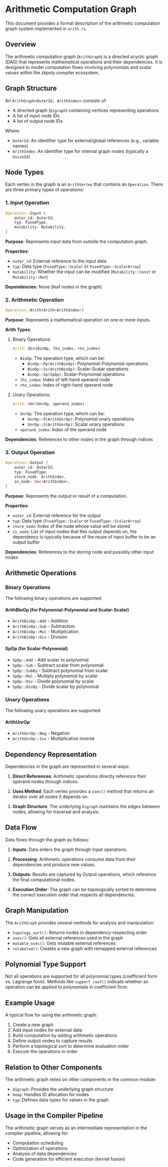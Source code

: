 # Arithmetic Computation Graph

This document provides a formal description of the arithmetic computation graph system implemented in `arith.rs`.

## Overview

The arithmetic computation graph (`ArithGraph`) is a directed acyclic graph (DAG) that represents mathematical operations and their dependencies. It is designed to model computation flows involving polynomials and scalar values within the zkpoly compiler ecosystem.

## Graph Structure

An `ArithGraph<OuterId, ArithIndex>` consists of:

- A directed graph (`Digraph`) containing vertices representing operations
- A list of input node IDs
- A list of output node IDs

Where:
- `OuterId`: An identifier type for external/global references (e.g., variable names)
- `ArithIndex`: An identifier type for internal graph nodes (typically a `UsizeId`)

## Node Types

Each vertex in the graph is an `ArithVertex` that contains an `Operation`. There are three primary types of operations:

### 1. Input Operation

```rust
Operation::Input {
    outer_id: OuterId,
    typ: FusedType,
    mutability: Mutability,
}
```

**Purpose**: Represents input data from outside the computation graph.

**Properties**:
- `outer_id`: External reference to the input data
- `typ`: Data type (`FusedType::Scalar` or `FusedType::ScalarArray`)
- `mutability`: Whether the input can be modified (`Mutability::Const` or `Mutability::Mut`)

**Dependencies**: None (leaf nodes in the graph)

### 2. Arithmetic Operation

```rust
Operation::Arith(Arith<ArithIndex>)
```

**Purpose**: Represents a mathematical operation on one or more inputs.

**Arith Types**:
1. Binary Operations:
   ```rust
   Arith::Bin(BinOp, lhs_index, rhs_index)
   ```
   - `BinOp`: The operation type, which can be:
     - `BinOp::Pp(ArithBinOp)`: Polynomial-Polynomial operations
     - `BinOp::Ss(ArithBinOp)`: Scalar-Scalar operations
     - `BinOp::Sp(SpOp)`: Scalar-Polynomial operations
   - `lhs_index`: Index of left-hand operand node
   - `rhs_index`: Index of right-hand operand node

2. Unary Operations:
   ```rust
   Arith::Unr(UnrOp, operand_index)
   ```
   - `UnrOp`: The operation type, which can be:
     - `UnrOp::P(ArithUnrOp)`: Polynomial unary operations
     - `UnrOp::S(ArithUnrOp)`: Scalar unary operations
   - `operand_index`: Index of the operand node

**Dependencies**: References to other nodes in the graph through indices

### 3. Output Operation

```rust
Operation::Output {
    outer_id: OuterId,
    typ: FusedType,
    store_node: ArithIndex,
    in_node: Vec<ArithIndex>,
}
```

**Purpose**: Represents the output or result of a computation.

**Properties**:
- `outer_id`: External reference for the output
- `typ`: Data type (`FusedType::Scalar` or `FusedType::ScalarArray`) 
- `store_node`: Index of the node whose value will be stored
- `in_node`: List of input nodes that this output depends on, the dependency is typically because of the reuse of input buffer to be an output buffer

**Dependencies**: References to the storing node and possibly other input nodes

## Arithmetic Operations

### Binary Operations

The following binary operations are supported:

#### ArithBinOp (for Polynomial-Polynomial and Scalar-Scalar)
- `ArithBinOp::Add` - Addition
- `ArithBinOp::Sub` - Subtraction
- `ArithBinOp::Mul` - Multiplication
- `ArithBinOp::Div` - Division

#### SpOp (for Scalar-Polynomial)
- `SpOp::Add` - Add scalar to polynomial
- `SpOp::Sub` - Subtract scalar from polynomial
- `SpOp::SubBy` - Subtract polynomial from scalar
- `SpOp::Mul` - Multiply polynomial by scalar
- `SpOp::Div` - Divide polynomial by scalar
- `SpOp::DivBy` - Divide scalar by polynomial

### Unary Operations

The following unary operations are supported:

#### ArithUnrOp
- `ArithUnrOp::Neg` - Negation
- `ArithUnrOp::Inv` - Multiplicative inverse

## Dependency Representation

Dependencies in the graph are represented in several ways:

1. **Direct References**: Arithmetic operations directly reference their operand nodes through indices.

2. **Uses Method**: Each vertex provides a `uses()` method that returns an iterator over all nodes it depends on.

3. **Graph Structure**: The underlying `Digraph` maintains the edges between nodes, allowing for traversal and analysis.

## Data Flow

Data flows through the graph as follows:

1. **Inputs**: Data enters the graph through Input operations.

2. **Processing**: Arithmetic operations consume data from their dependencies and produce new values.

3. **Outputs**: Results are captured by Output operations, which reference the final computational nodes.

4. **Execution Order**: The graph can be topologically sorted to determine the correct execution order that respects all dependencies.

## Graph Manipulation

The `ArithGraph` provides several methods for analysis and manipulation:

- `topology_sort()`: Returns nodes in dependency-respecting order
- `uses()`: Gets all external references used in the graph
- `mutable_uses()`: Gets mutable external references
- `relabeled()`: Creates a new graph with remapped external references

## Polynomial Type Support

Not all operations are supported for all polynomial types (coefficient form vs. Lagrange form). Methods like `support_coef()` indicate whether an operation can be applied to polynomials in coefficient form.

## Example Usage

A typical flow for using the arithmetic graph:

1. Create a new graph
2. Add input nodes for external data
3. Build computation by adding arithmetic operations
4. Define output nodes to capture results
5. Perform a topological sort to determine evaluation order
6. Execute the operations in order

## Relation to Other Components

The arithmetic graph relies on other components in the common module:

- `digraph`: Provides the underlying graph structure
- `heap`: Handles ID allocation for nodes
- `typ`: Defines data types for values in the graph

## Usage in the Compiler Pipeline

The arithmetic graph serves as an intermediate representation in the compiler pipeline, allowing for:

- Computation scheduling
- Optimization of operations
- Analysis of data dependencies
- Code generation for efficient execution (kernel fusion)